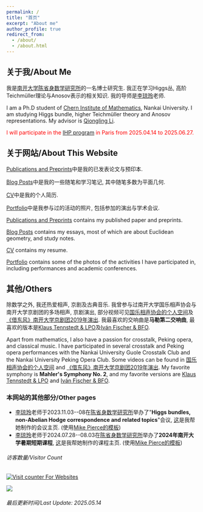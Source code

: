 ```yaml
---
permalink: /
title: "首页"
excerpt: "About me"
author_profile: true
redirect_from: 
  - /about/
  - /about.html
---
```


## 关于我/About Me

我是[南开大学陈省身数学研究所](http://www.cim.nankai.edu.cn/)的一名博士研究生. 我正在学习Higgs丛, 高阶Teichmüller理论与Anosov表示的相关知识. 我的导师是[李琼玲](https://sites.google.com/site/qionglingli/home)老师.

I am a Ph.D student of [Chern Institute of Mathematics](http://en.cim.nankai.edu.cn/), Nankai University. I am studying Higgs bundle, higher Teichmüller theory and Anosov representations. My advisor is [Qiongling Li](https://sites.google.com/site/qionglingli/home).

<font color='red'>I will participate in the [IHP program](https://indico.math.cnrs.fr/event/11551/) in Paris from 2025.04.14 to 2025.06.27.</font>

## 关于网站/About This Website

[Publications and Preprints](https://llddeddym.github.io/publications/)中是我的已发表论文与预印本.

[Blog Posts](https://llddeddym.github.io/posts/)中是我的一些随笔和学习笔记, 其中随笔多数为平面几何.

[CV](https://llddeddym.github.io/cv/)中是我的个人简历.

[Portfolio](https://llddeddym.github.io/portfolio/)中是我参与过的活动的照片, 包括参加的演出与学术会议.

[Publications and Preprints](https://llddeddym.github.io/publications/) contains my published paper and preprints.

[Blog Posts](https://llddeddym.github.io/posts/) contains my essays, most of which are about Euclidean geometry, and study notes.

[CV](https://llddeddym.github.io/cv/) contains my resume.

[Portfolio](https://llddeddym.github.io/portfolio/) contains some of the photos of the activities I have participated in, including performances and academic conferences.

## 其他/Others

除数学之外, 我还热爱相声, 京剧及古典音乐. 我曾参与过南开大学国乐相声协会与南开大学京剧团的多场相声, 京剧演出, 部分视频可见[国乐相声协会的个人空间](https://space.bilibili.com/106205696)及[《借东风》南开大学京剧团2019年演出](https://www.bilibili.com/video/BV1e44y1J7Xn/). 我最喜欢的交响曲是**马勒第二交响曲**, 最喜欢的版本是[Klaus Tennstedt & LPO](https://classical.music.apple.com/cn/recording/gustav-mahler-1860-pp2-1467605922?l=en-US)及[Iván Fischer & BFO](https://classical.music.apple.com/cn/recording/gustav-mahler-1860-pp2-1669520542?l=en-US).

Apart from mathematics, I also have a passion for crosstalk, Peking opera, and classical music. I have participated in several crosstalk and Peking opera performances with the Nankai University Guole Crosstalk Club and the Nankai University Peking Opera Club. Some videos can be found in [国乐相声协会的个人空间](https://space.bilibili.com/106205696) and [《借东风》南开大学京剧团2019年演出](https://www.bilibili.com/video/BV1e44y1J7Xn/). My favorite symphony is **Mahler's Symphony No. 2**, and my favorite versions are [Klaus Tennstedt & LPO](https://classical.music.apple.com/cn/recording/gustav-mahler-1860-pp2-1467605922?l=en-US) and [Iván Fischer & BFO](https://classical.music.apple.com/cn/recording/gustav-mahler-1860-pp2-1669520542?l=en-US).

### 本网站的其他部分/Other pages

- [李琼玲](http://www.cim.nankai.edu.cn/2019/0110/c11453a118234/page.htm)老师于2023.11.03--08在[陈省身数学研究所](http://www.cim.nankai.edu.cn/main.htm)举办了"**Higgs bundles, non-Abelian Hodge correspondence and related topics**"会议, [这](https://www.llddeddym.site/Higgs-bundles-conference/)是我帮她制作的会议主页. (使用[Mike Pierce的模板](https://github.com/mikepierce/conference-website-template)) 
- [李琼玲](http://www.cim.nankai.edu.cn/2019/0110/c11453a118234/page.htm)老师于2024.07.28--08.03在[陈省身数学研究所](http://www.cim.nankai.edu.cn/main.htm)举办了**2024年南开大学暑期短期课程**, [这](https://www.llddeddym.site/2024-summer-short-courses/)是我帮她制作的课程主页. (使用[Mike Pierce的模板](https://github.com/mikepierce/conference-website-template)) 



###### 访客数量/Visitor Count

<!-- hitwebcounter Code START -->
<a href="https://www.hitwebcounter.com" target="_blank">
<img src="https://hitwebcounter.com/counter/counter.php?page=8896822&style=0001&nbdigits=5&type=ip&initCount=0" title="Counter Widget" Alt="Visit counter For Websites"   border="0" /></a>

<a href='javascript:void(0)' title='Visit tracker'><img src='//clustrmaps.com/map_v2.png?cl=ffffff&w=100&t=n&d=Pyh_Eo0k2-5cDqFUnaJuaPED40JfJmxjDeN729J84qg'/></a>



###### 最后更新时间/Last Update: 2025.05.14
